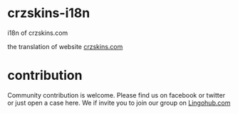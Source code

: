 # crzskins-i18n
i18n of crzskins.com

the translation of website [crzskins.com](http://crzskins.com)

# contribution
Community contribution is welcome. Please find us on facebook or twitter or just open a case here. We if invite you to join our group on [Lingohub.com](http://lingohub.com)
